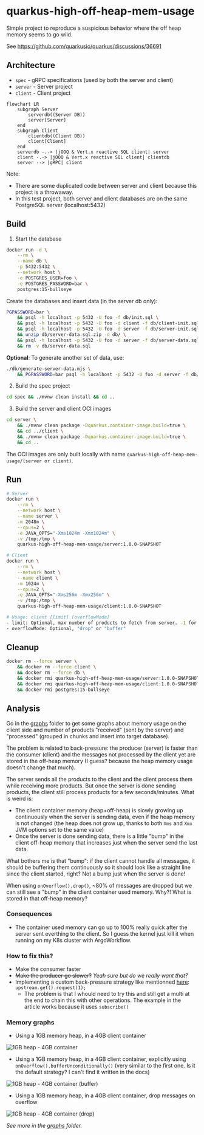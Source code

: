 # quarkus-high-off-heap-mem-usage

Simple project to reproduce a suspicious behavior where the off heap memory seems to go wild.

See https://github.com/quarkusio/quarkus/discussions/36691

## Architecture

- `spec` - gRPC specifications (used by both the server and client)
- `server` - Server project
- `client` - Client project

```mermaid
flowchart LR
    subgraph Server
        serverdb((Server DB))
        server[Server]
    end
    subgraph Client
        clientdb((Client DB))
        client[Client]
    end
    serverdb -.-> |jOOQ & Vert.x reactive SQL client| server
    client -.-> |jOOQ & Vert.x reactive SQL client| clientdb
    server --> |gRPC| client
```

Note:
- There are some duplicated code between server and client because this project is a throwaway.
- In this test project, both server and client databases are on the same PostgreSQL server (localhost:5432)

## Build

1. Start the database

```sh
docker run -d \
    --rm \
    --name db \
    -p 5432:5432 \
    --network host \
    -e POSTGRES_USER=foo \
    -e POSTGRES_PASSWORD=bar \
    postgres:15-bullseye
```

Create the databases and insert data (in the server db only):

```sh
PGPASSWORD=bar \
    && psql -h localhost -p 5432 -U foo -f db/init.sql \
    && psql -h localhost -p 5432 -U foo -d client -f db/client-init.sql \
    && psql -h localhost -p 5432 -U foo -d server -f db/server-init.sql \
    && unzip db/server-data.sql.zip -d db/ \
    && psql -h localhost -p 5432 -U foo -d server -f db/server-data.sql -q -1 \
    && rm -v db/server-data.sql
```

**Optional**: To generate another set of data, use:

```sh
./db/generate-server-data.mjs \
    && PGPASSWORD=bar psql -h localhost -p 5432 -U foo -d server -f db/server-data.sql -q -1
```

2. Build the spec project

```sh
cd spec && ./mvnw clean install && cd ..
```

3. Build the server and client OCI images

```sh
cd server \
    && ./mvnw clean package -Dquarkus.container-image.build=true \
    && cd ../client \
    && ./mvnw clean package -Dquarkus.container-image.build=true \
    && cd ..
```

The OCI images are only built locally with name `quarkus-high-off-heap-mem-usage/(server or client)`.

## Run

```sh
# Server
docker run \
    --rm \
    --network host \
    --name server \
    -m 2048m \
    --cpus=2 \
    -e JAVA_OPTS="-Xms1024m -Xmx1024m" \
    -v /tmp:/tmp \
    quarkus-high-off-heap-mem-usage/server:1.0.0-SNAPSHOT
```

```sh
# Client
docker run \
    --rm \
    --network host \
    --name client \
    -m 1024m \
    --cpus=2 \
    -e JAVA_OPTS="-Xms256m -Xmx256m" \
    -v /tmp:/tmp \
    quarkus-high-off-heap-mem-usage/client:1.0.0-SNAPSHOT

# Usage: client [limit] [overflowMode]
- limit: Optional, max number of products to fetch from server. -1 for no limit
- overflowMode: Optional, "drop" or "buffer"
```

## Cleanup

```sh
docker rm --force server \
    && docker rm --force client \
    && docker rm --force db \
    && docker rmi quarkus-high-off-heap-mem-usage/server:1.0.0-SNAPSHOT -f \
    && docker rmi quarkus-high-off-heap-mem-usage/client:1.0.0-SNAPSHOT -f \
    && docker rmi postgres:15-bullseye
```

## Analysis

Go in the [graphs](./graphs) folder to get some graphs about memory usage on the client side and number of products "received" (sent by the server) and "processed" (grouped in chunks and insert into target database).

The problem is related to back-pressure: the producer (server) is faster than the consumer (client) and the messages not processed by the client yet are stored in the off-heap memory (I guess? because the heap memory usage doesn't change that much).

The server sends all the products to the client and the client process them while receiving more products. But once the server is done sending products, the client still process products for a few seconds/minutes.
What is weird is:
- The client container memory (heap+off-heap) is slowly growing up continuously when the server is sending data, even if the heap memory is not changed (the heap does not grow up, thanks to both `Xms` and `Xmx` JVM options set to the same value)
- Once the server is done sending data, there is a little "bump" in the client off-heap memory that increases just when the server send the last data.

What bothers me is that "bump": if the client cannot handle all messages, it should be buffering them continuously so it should look like a straight line since the client started, right? Not a bump just when the server is done!

When using `onOverflow().drop()`, ~80% of messages are dropped but we can still see a "bump" in the client container used memory. Why?! What is stored in that off-heap memory?

### Consequences

- The container used memory can go up to 100% really quick after the server sent everthing to the client. So I guess the kernel just kill it when running on my K8s cluster with ArgoWorkflow.

### How to fix this?

- Make the consumer faster
- ~~Make the producer go slower?~~ *Yeah sure but do we really want that?*
- Implementing a custom back-pressure strategy like mentionned [here](https://quarkus.io/blog/mutiny-back-pressure/): `upstream.get().request(1);`
  - The problem is that I whould need to try this and still get a multi at the end to chain this with other operations. The example in the article works because it uses `subscribe()`

### Memory graphs

- Using a 1GB memory heap, in a 4GB client container

![1GB heap - 4GB container](./graphs/1gb-4gb.png)

- Using a 1GB memory heap, in a 4GB client container, explicitly using `onOverflow().bufferUnconditionally()` (very similar to the first one. Is it the default strategy? I can't find it written in the docs)

![1GB heap - 4GB container (buffer)](./graphs/1gb-4gb-overflow-buffer.png)

- Using a 1GB memory heap, in a 4GB client container, drop messages on overflow

![1GB heap - 4GB container (drop)](./graphs/1gb-4gb-overflow-drop.png)

*See more in the [graphs](./graphs) folder.*
